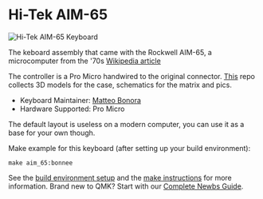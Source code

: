 # Hi-Tek AIM-65

![Hi-Tek AIM-65 Keyboard](https://imgur.com/7Gam1f2.jpg)

The keboard assembly that came with the Rockwell AIM-65, a microcomputer from the '70s [Wikipedia article](https://en.wikipedia.org/wiki/AIM-65)

The controller is a Pro Micro handwired to the original connector. [This](https://github.com/Bonnee/aim-65_keyboard) repo collects 3D models for the case, schematics for the matrix and pics.

* Keyboard Maintainer: [Matteo Bonora](https://github.com/bonnee)
* Hardware Supported: Pro Micro

The default layout is useless on a modern computer, you can use it as a base for your own though.

Make example for this keyboard (after setting up your build environment):

    make aim_65:bonnee

See the [build environment setup](https://docs.qmk.fm/#/getting_started_build_tools) and the [make instructions](https://docs.qmk.fm/#/getting_started_make_guide) for more information. Brand new to QMK? Start with our [Complete Newbs Guide](https://docs.qmk.fm/#/newbs).
